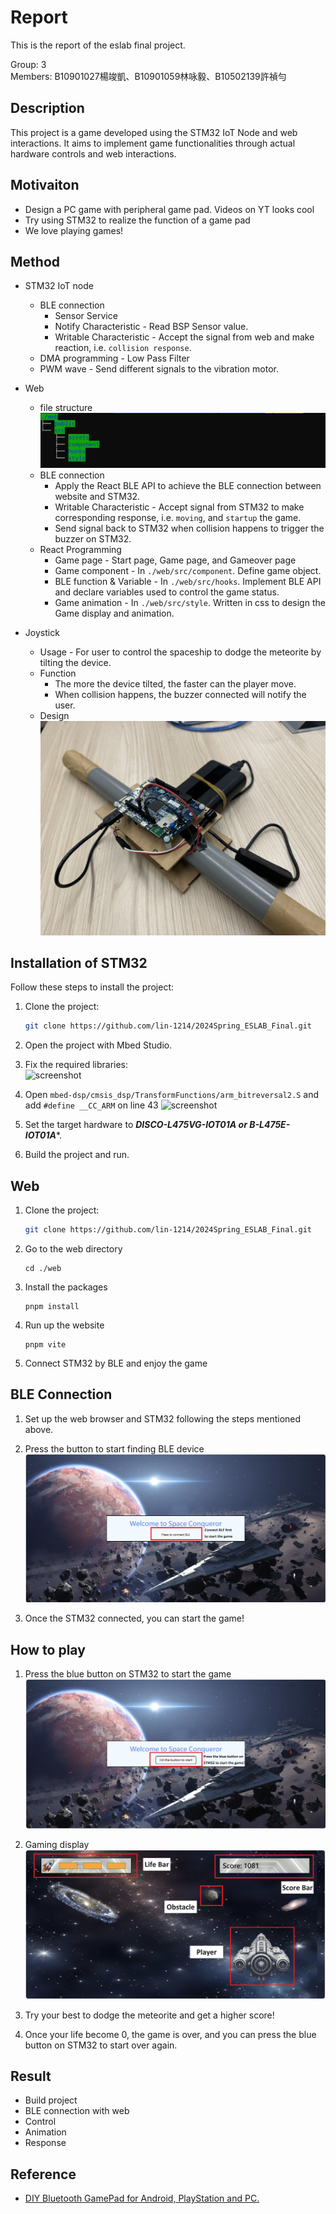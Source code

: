 # Report

This is the report of the eslab final project.

Group: 3\
Members: B10901027楊竣凱、B10901059林咏毅、B10502139許禎勻

## Description

This project is a game developed using the STM32 IoT Node and web interactions. It aims to implement game functionalities through actual hardware controls and web interactions.

## Motivaiton

- Design a PC game with peripheral game pad.
Videos on YT looks cool
- Try using STM32 to realize the function of a game pad
- We love playing games!

## Method

- STM32 IoT node

  - BLE connection
    - Sensor Service
    - Notify Characteristic - Read BSP Sensor value.
    - Writable Characteristic - Accept the signal from web and make reaction, i.e. `collision response`.
  - DMA programming - Low Pass Filter
  - PWM wave - Send different signals to the vibration motor.
- Web
  - file structure
  ![image](/img/img08.png)
  - BLE connection
    - Apply the React BLE API to achieve the BLE connection between website and STM32.
    - Writable Characteristic - Accept signal from STM32 to make corresponding response, i.e. `moving`, and `startup` the game.
    - Send signal back to STM32 when collision happens to trigger the buzzer on STM32.
  - React Programming
    - Game page - Start page, Game page, and Gameover page
    - Game component - In `./web/src/component`. Define game object.
    - BLE function & Variable - In `./web/src/hooks`. Implement BLE API and declare variables used to control the game status.
    - Game animation - In `./web/src/style`.  Written in css to design the Game display and animation.
- Joystick
  - Usage - For user to control the spaceship to dodge the meteorite by tilting the device.
  - Function
    - The more the device tilted, the faster can the player move.
    - When collision happens, the buzzer connected will notify the user.
  - Design
  ![image](./img/img07.jpg)

## Installation of STM32

Follow these steps to install the project:

1. Clone the project:

   ```bash
   git clone https://github.com/lin-1214/2024Spring_ESLAB_Final.git

2. Open the project with Mbed Studio.
3. Fix the required libraries:\
   ![screenshot](/img/img02.png)
4. Open `mbed-dsp/cmsis_dsp/TransformFunctions/arm_bitreversal2.S` and add `#define __CC_ARM` on line 43
   ![screenshot](/img/img01.png)
5. Set the target hardware to ***DISCO-L475VG-IOT01A or B-L475E-IOT01A****.
6. Build the project and run.

## Web

1. Clone the project:

   ```bash
   git clone https://github.com/lin-1214/2024Spring_ESLAB_Final.git

2. Go to the web directory

   ```
   cd ./web
3. Install the packages

   ```
   pnpm install
4. Run up the website

   ```
   pnpm vite
5. Connect STM32 by BLE and enjoy the game  

## BLE Connection

1. Set up the web browser and STM32 following the steps mentioned above.
2. Press the button to start finding BLE device
   ![image](/img/img04.png)

3. Once the STM32 connected, you can start the game!

## How to play
1. Press the blue button on STM32 to start the game
![image](/img/img05.png)

2. Gaming display
![image](/img/img06.png)

2. Try your best to dodge the meteorite and get a higher score!

3. Once your life become 0, the game is over, and you can press the blue button on STM32 to start over again.

## Result

- Build project
- BLE connection with web
- Control
- Animation
- Response

## Reference

- [DIY Bluetooth GamePad for Android, PlayStation and PC.](https://www.youtube.com/watch?v=zOuCZpH0Dqg)
